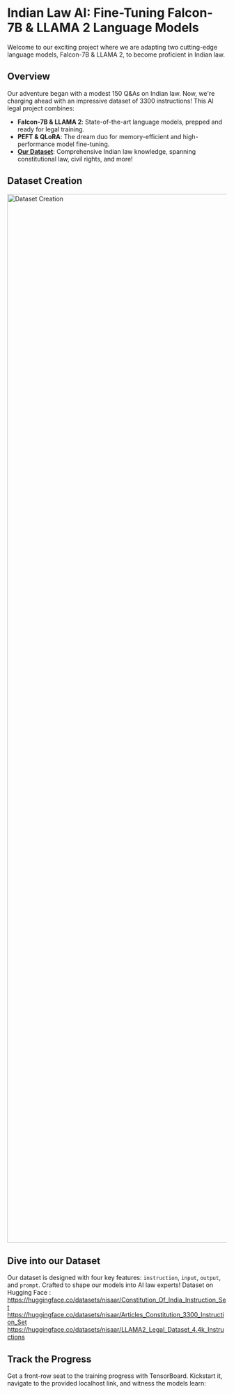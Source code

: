 # Indian Law AI: Fine-Tuning Falcon-7B & LLAMA 2 Language Models

Welcome to our exciting project where we are adapting two cutting-edge language models, Falcon-7B & LLAMA 2, to become proficient in Indian law. 

## Overview

Our adventure began with a modest 150 Q&As on Indian law. Now, we're charging ahead with an impressive dataset of 3300 instructions! This AI legal project combines:

- **Falcon-7B & LLAMA 2**: State-of-the-art language models, prepped and ready for legal training.
- **PEFT & QLoRA**: The dream duo for memory-efficient and high-performance model fine-tuning.
- **[Our Dataset](https://huggingface.co/datasets/nisaar/Articles_Constitution_3300_Instruction_Set)**: Comprehensive Indian law knowledge, spanning constitutional law, civil rights, and more!

## Dataset Creation
<img width="2400" alt="Dataset Creation" src="https://github.com/NisaarAgharia/Indian-LawyerGPT/assets/22457544/5202e0e7-16f2-419f-bd34-9c914cc28f57">


## Dive into our Dataset

Our dataset is designed with four key features: `instruction`, `input`, `output`, and `prompt`. Crafted to shape our models into AI law experts!
Dataset on Hugging Face : 
https://huggingface.co/datasets/nisaar/Constitution_Of_India_Instruction_Set
https://huggingface.co/datasets/nisaar/Articles_Constitution_3300_Instruction_Set
https://huggingface.co/datasets/nisaar/LLAMA2_Legal_Dataset_4.4k_Instructions


## Track the Progress

Get a front-row seat to the training progress with TensorBoard. Kickstart it, navigate to the provided localhost link, and witness the models learn:
